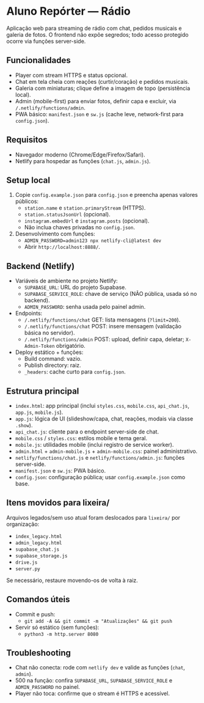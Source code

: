 # Aluno Repórter — Rádio

Aplicação web para streaming de rádio com chat, pedidos musicais e galeria de fotos. O frontend não expõe segredos; todo acesso protegido ocorre via funções server-side.

## Funcionalidades
- Player com stream HTTPS e status opcional.
- Chat em tela cheia com reações (curtir/coração) e pedidos musicais.
- Galeria com miniaturas; clique define a imagem de topo (persistência local).
- Admin (mobile-first) para enviar fotos, definir capa e excluir, via `/.netlify/functions/admin`.
- PWA básico: `manifest.json` e `sw.js` (cache leve, network-first para `config.json`).

## Requisitos
- Navegador moderno (Chrome/Edge/Firefox/Safari).
- Netlify para hospedar as funções (`chat.js`, `admin.js`).

## Setup local
1. Copie `config.example.json` para `config.json` e preencha apenas valores públicos:
   - `station.name` e `station.primaryStream` (HTTPS).
   - `station.statusJsonUrl` (opcional).
   - `instagram.embedUrl` e `instagram.posts` (opcional).
   - Não inclua chaves privadas no `config.json`.
2. Desenvolvimento com funções:
   - `ADMIN_PASSWORD=admin123 npx netlify-cli@latest dev`
   - Abrir `http://localhost:8888/`.

## Backend (Netlify)
- Variáveis de ambiente no projeto Netlify:
  - `SUPABASE_URL`: URL do projeto Supabase.
  - `SUPABASE_SERVICE_ROLE`: chave de serviço (NÃO pública, usada só no backend).
  - `ADMIN_PASSWORD`: senha usada pelo painel admin.
- Endpoints:
  - `/.netlify/functions/chat` GET: lista mensagens (`?limit=200`).
  - `/.netlify/functions/chat` POST: insere mensagem (validação básica no servidor).
  - `/.netlify/functions/admin` POST: upload, definir capa, deletar; `X-Admin-Token` obrigatório.
- Deploy estático + funções:
  - Build command: vazio.
  - Publish directory: raiz.
  - `_headers`: cache curto para `config.json`.

## Estrutura principal
- `index.html`: app principal (inclui `styles.css`, `mobile.css`, `api_chat.js`, `app.js`, `mobile.js`).
- `app.js`: lógica de UI (slideshow/capa, chat, reações, modais via classe `.show`).
- `api_chat.js`: cliente para o endpoint server-side de chat.
- `mobile.css` / `styles.css`: estilos mobile e tema geral.
- `mobile.js`: utilidades mobile (inclui registro de service worker).
- `admin.html` + `admin-mobile.js` + `admin-mobile.css`: painel administrativo.
- `netlify/functions/chat.js` e `netlify/functions/admin.js`: funções server-side.
- `manifest.json` e `sw.js`: PWA básico.
- `config.json`: configuração pública; usar `config.example.json` como base.

## Itens movidos para lixeira/
Arquivos legados/sem uso atual foram deslocados para `lixeira/` por organização:
- `index_legacy.html`
- `admin_legacy.html`
- `supabase_chat.js`
- `supabase_storage.js`
- `drive.js`
- `server.py`

Se necessário, restaure movendo-os de volta à raiz.

## Comandos úteis
- Commit e push:
  - `git add -A && git commit -m "Atualizações" && git push`
- Servir só estático (sem funções):
  - `python3 -m http.server 8080`

## Troubleshooting
- Chat não conecta: rode com `netlify dev` e valide as funções (`chat`, `admin`).
- 500 na função: confira `SUPABASE_URL`, `SUPABASE_SERVICE_ROLE` e `ADMIN_PASSWORD` no painel.
- Player não toca: confirme que o stream é HTTPS e acessível.